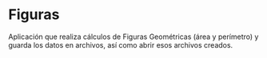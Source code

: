 # Figuras
Aplicación que realiza cálculos de Figuras Geométricas  (área y perímetro) y guarda los datos en archivos, así como abrir esos  archivos creados.
